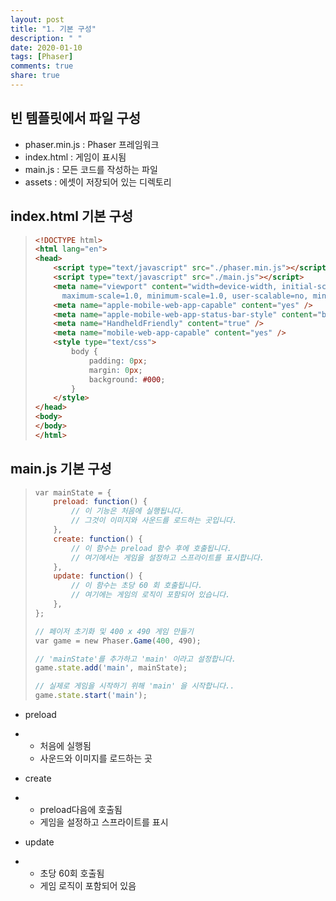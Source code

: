 ```yaml
---
layout: post
title: "1. 기본 구성"
description: " "
date: 2020-01-10
tags: [Phaser]
comments: true
share: true
---
```


## 빈 템플릿에서 파일 구성

- phaser.min.js     : Phaser 프레임워크
- index.html     : 게임이 표시됨
- main.js : 모든 코드를 작성하는 파일
- assets : 에셋이 저장되어 있는 디렉토리



## index.html 기본 구성

> ```HTML
> <!DOCTYPE html>
> <html lang="en">
> <head>
>     <script type="text/javascript" src="./phaser.min.js"></script>
>     <script type="text/javascript" src="./main.js"></script>
>     <meta name="viewport" content="width=device-width, initial-scale=1.0,
>       maximum-scale=1.0, minimum-scale=1.0, user-scalable=no, minimal-ui" />
>     <meta name="apple-mobile-web-app-capable" content="yes" />
>     <meta name="apple-mobile-web-app-status-bar-style" content="black" />
>     <meta name="HandheldFriendly" content="true" />
>     <meta name="mobile-web-app-capable" content="yes" />
>     <style type="text/css">
>         body {
>             padding: 0px;
>             margin: 0px;
>             background: #000;
>         }
>     </style>
> </head>
> <body>
> </body>
> </html>
> ```



## main.js 기본 구성

> ```Javascript
> var mainState = {
>     preload: function() {
>         // 이 기능은 처음에 실행됩니다.
>         // 그것이 이미지와 사운드를 로드하는 곳입니다.
>     },
>     create: function() {
>         // 이 함수는 preload 함수 후에 호출됩니다.
>         // 여기에서는 게임을 설정하고 스프라이트를 표시합니다.
>     },
>     update: function() {
>         // 이 함수는 초당 60 회 호출됩니다.
>         // 여기에는 게임의 로직이 포함되어 있습니다.
>     },
> };
> 
> // 페이저 초기화 및 400 x 490 게임 만들기
> var game = new Phaser.Game(400, 490);
> 
> // 'mainState'를 추가하고 'main' 이라고 설정합니다.
> game.state.add('main', mainState);
> 
> // 실제로 게임을 시작하기 위해 'main' 을 시작합니다..
> game.state.start('main');
> ```

- preload

- - 처음에 실행됨
  - 사운드와 이미지를 로드하는 곳

- create

- - preload다음에 호출됨
  - 게임을 설정하고 스프라이트를 표시

- update

- - 초당 60회 호출됨
  - 게임 로직이 포함되어 있음